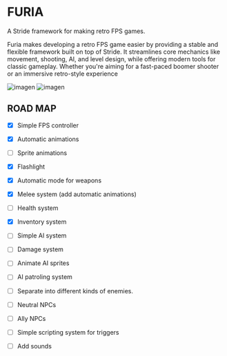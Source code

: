 # FURIA
A Stride framework for making retro FPS games.

Furia makes developing a retro FPS game easier by providing a stable and flexible framework built on top of Stride. It streamlines core mechanics like movement, shooting, AI, and level design, while offering modern tools for classic gameplay. Whether you're aiming for a fast-paced boomer shooter or an immersive retro-style experience

![imagen](https://github.com/user-attachments/assets/c31ee5dc-5cbb-43ea-8ca2-c2f7f51adc0c)
![imagen](https://github.com/user-attachments/assets/38f175bd-a6c0-4dc4-9b3f-f90122b5752a)

## ROAD MAP
- [x] Simple FPS controller
- [x] Automatic animations
- [ ] Sprite animations
- [x] Flashlight
- [x] Automatic mode for weapons
- [x] Melee system (add automatic animations)
- [ ] Health system
- [x] Inventory system
- [ ] Simple AI system
- [ ] Damage system
- [ ] Animate AI sprites
- [ ] AI patroling system
- [ ] Separate into different kinds of enemies.
- [ ] Neutral NPCs
- [ ] Ally NPCs
- [ ] Simple scripting system for triggers
- [ ] Add sounds

 
